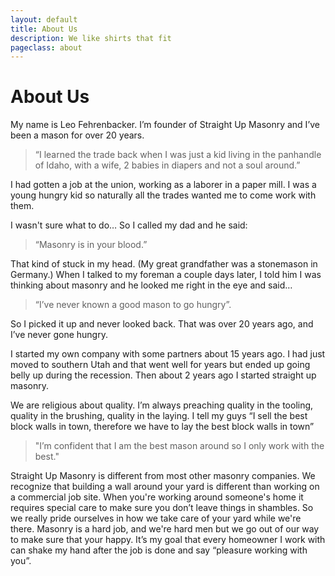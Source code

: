 ```yaml
---
layout: default
title: About Us
description: We like shirts that fit
pageclass: about
---
```



<div class="banner half" style="background-image: url(/images/banners/banner5.jpg); background-attachment:scroll; background-position: center;"><hgroup><h1 class="editable" id="cms-identifiable-2791" data-cms-cid="3533">About Us</h1></hgroup></div>

<article class="about-us"><p>My name is Leo Fehrenbacker. I&rsquo;m founder of Straight Up Masonry and I&rsquo;ve been a mason for over 20 years.</p><blockquote><p>&ldquo;I learned the trade back when I was just a kid living in the panhandle of Idaho, with a wife, 2 babies in diapers and not a soul around.&rdquo;</p></blockquote><p>I had gotten a job at the union, working as a laborer in a paper mill. I was a young hungry kid so naturally all the trades wanted me to come work with them.</p><p>I wasn't sure what to do&hellip; So I called my dad and he said:</p><blockquote><p>&ldquo;Masonry is in your blood.&rdquo;</p></blockquote><p>That kind of stuck in my head. (My great grandfather was a stonemason in Germany.) When I talked to my foreman a couple days later, I told him I was thinking about masonry and he looked me right in the eye and said&hellip;</p><blockquote><p>&ldquo;I&rsquo;ve never known a good mason to go hungry&rdquo;.</p></blockquote><p>So I picked it up and never looked back. That was over 20 years ago, and I&rsquo;ve never gone hungry.</p><p>I started my own company with some partners about 15 years ago. I had just moved to southern Utah and that went well for years but ended up going belly up during the recession. Then about 2 years ago I started straight up masonry. &nbsp;</p><p>We are religious about quality. I&rsquo;m always preaching quality in the tooling, quality in the brushing, quality in the laying. I tell my guys &ldquo;I sell the best block walls in town, therefore we have to lay the best block walls in town&rdquo;&nbsp;</p><blockquote><p>"I&rsquo;m confident that I am the best mason around so I only work with the best."&nbsp;</p></blockquote><p>Straight Up Masonry is different from most other masonry companies. We recognize that building a wall around your yard is different than working on a commercial job site. When you're working around someone's home it requires special care to make sure you don&rsquo;t leave things in shambles. So we really pride ourselves in how we take care of your yard while we're there. Masonry is a hard job, and we're hard men but we go out of our way to make sure that your happy. It&rsquo;s my goal that every homeowner I work with can shake my hand after the job is done and say &ldquo;pleasure working with you&rdquo;.</p></article>